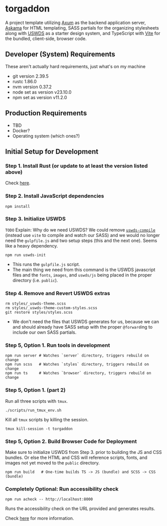 # torgaddon

A project template utilizing [Axum](https://github.com/tokio-rs/axum) as the backend application server, [Askama](https://github.com/askama-rs/askama) for HTML templating, SASS partials for the organizing stylesheets along with [USWDS](https://designsystem.digital.gov/) as a starter design system, and TypeScript with [Vite](https://vite.dev/) for the bundled, client-side, browser code.

## Developer (System) Requirements

These aren't actually hard requirements, just what's on my machine

- git version 2.39.5
- rustc 1.86.0
- nvm version 0.37.2
- node set as version v23.10.0
- npm set as version v11.2.0

## Production Requirements

- TBD
- Docker?
- Operating system (which ones?)

## Initial Setup for Development

### Step 1. Install Rust (or update to at least the version listed above)

Check [here](https://doc.rust-lang.org/book/ch01-01-installation.html#installing-rustup-on-linux-or-macos).

### Step 2. Install JavaScript dependencies

```shell
npm install
```

### Step 3. Initialize USWDS

`TODO` Explain: Why do we need USWDS? We could remove [`uswds-compile`](https://github.com/uswds/uswds-compile) (instead use `vite` to compile and watch our SASS) and we would no longer need the `gulpfile.js` and two setup steps (this and the next one). Seems like a heavy dependency.

```shell
npm run uswds-init
```

- This runs the `gulpfile.js` script.
- The main thing we need from this command is the USWDS javascript files and the `fonts`, `images`, and `uswds/js` being placed in the proper directory (i.e. `public`).

### Step 4. Remove and Revert USWDS extras

```shell
rm styles/_uswds-theme.scss
rm styles/_uswds-theme-custom-styles.scss
git restore styles/styles.scss
```

- We don't need the files that USWDS generates for us, because we can and should already have SASS setup with the proper `@forward`ing to include our own SASS partials.

### Step 5, Option 1. Run tools in development

```shell
npm run server # Watches `server` directory, triggers rebuild on change
npm run scss   # Watches `styles` directory, triggers rebuild on change
npm run ts     # Watches `browser` directory, triggers rebuild on change
```

### Step 5, Option 1. (part 2)

Run all three scripts with `tmux`.

```shell
./scripts/run_tmux_env.sh
```

Kill all `tmux` scripts by killing the session.

```shell
tmux kill-session -t torgaddon
```

### Step 5, Option 2. Build Browser Code for Deployment

Make sure to initialize USWDS from Step 3. prior to building the JS and CSS bundles. Or else the HTML and CSS will reference scripts, fonts, and images not yet moved to the `public` directory.

```shell
npm run build   # One-time builds TS -> JS (bundle) and SCSS -> CSS (bundle)
```

### Completely Optional: Run accessibility check

```shell
npm run acheck -- http://localhost:8000
```

Runs the accessibility check on the URL provided and generates results.

Check [here](https://www.npmjs.com/package/accessibility-checker#Configuration) for more information.
